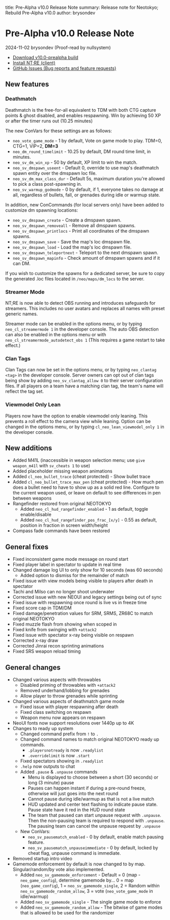 title: Pre-Alpha v10.0 Release Note
summary: Release note for Neotokyo; Rebuild Pre-Alpha v10.0
author: brysondev

# Pre-Alpha v10.0 Release Note
2024-11-02 brysondev (Proof-read by nullsystem)

* [Download v10.0-prealpha build](https://github.com/NeotokyoRebuild/neo/releases/tag/v10.0-prealpha)
* [Install NT;RE (client)](/guide/install/)
* [GitHub Issues (Bug reports and feature requests)](https://github.com/NeotokyoRebuild/neo/issues)

## New features

### Deathmatch

Deathmatch is the free-for-all equivalent to TDM with both CTG capture points & ghost disabled, and enables respawning. Win by achieving 50 XP or after the timer runs out (10.25 minutes)

The new ConVars for these settings are as follows:

* `neo_vote_game_mode` - 1 by default, Vote on game mode to play. TDM=0, CTG=1, VIP=2, **DM=3**
* `neo_dm_round_timelimit` - 10.25 by default, DM round time limit, in minutes.
* `neo_sv_dm_win_xp` - 50 by default, XP limit to win the match.
* `neo_sv_dmspawn_useent` - Default 0, override to use map's deathmatch spawn entity over the dmspawn loc file.
* `neo_sv_dm_max_class_dur` - Default 5s, maximum duration you're allowed to pick a class post-spawning in.
* `neo_sv_warmup_godmode` - 0 by default, if 1, everyone takes no damage at all, regardless of bullets, fall, or grenades during idle or warmup state.

In addition, new ConCommands (for local servers only) have been added to customize dm spawning locations:

* `neo_sv_dmspawn_create` - Create a dmspawn spawn.
* `neo_sv_dmspawn_removeall` - Remove all dmspawn spawns.
* `neo_sv_dmspawn_printlocs` - Print all coordinates of the dmspawn spawns.
* `neo_sv_dmspawn_save` - Save the map's loc dmspawn file.
* `neo_sv_dmspawn_load` - Load the map's loc dmspawn file.
* `neo_sv_dmspawn_teleportnext` - Teleport to the next dmspawn spawn.
* `neo_sv_dmspawn_mapinfo` - Check amount of dmspawn spawns and if it can DM.

If you wish to customize the spawns for a dedicated server, be sure to copy the generated .loc files located in `/neo/maps/dm_locs` to the server.

### Streamer Mode

NT;RE is now able to detect OBS running and introduces safeguards for streamers. This includes no user avatars and replaces all names with preset generic names.

Streamer mode can be enabled in the options menu, or by typing `neo_cl_streamermode 1` in the developer console. The auto OBS detection can also be enabled in the options menu or with `neo_cl_streamermode_autodetect_obs 1` (This requires a game restart to take effect.)

### Clan Tags

Clan Tags can now be set in the options menu, or by typing `neo_clantag <tag>` in the developer console. Server owners can opt out of clan tags being show by adding `neo_sv_clantag_allow 0` to their server configuration files. If all players on a team have a matching clan tag, the team's name will reflect the tag set.

### Viewmodel Only Lean

Players now have the option to enable viewmodel only leaning. This prevents a roll effect to the camera view while leaning. Option can be changed in the options menu, or by typing `cl_neo_lean_viewmodel_only 1` in the developer console.

## New additions

* Added M41L (inaccessible in weapon selection menu; use `give weapon_m41l` with `sv_cheats 1` to use)
* Added placeholder missing weapon animations
* Added `cl_neo_bullet_trace` (cheat protected) - Show bullet trace
* Added `cl_neo_bullet_trace_max_pen` (cheat protected) - How much pen does a bullet need to have to show up as a solid red line. Configure to the current weapon used, or leave on default to see differences in pen between weapons
* Rangefinder restored from original NEOTOKYO
    * Added `neo_cl_hud_rangefinder_enabled` - 1 as default, toggle enable/disable
    * Added `neo_cl_hud_rangefinder_pos_frac_[x/y]` - 0.55 as default, position in fraction in screen width/height
* Compass fade commands have been restored

## General fixes

* Fixed inconsistent game mode message on round start
* Fixed player label in spectator to update in real time
* Changed damage log UI to only show for 10 seconds (was 60 seconds)
    * Added option to dismiss for the remainder of match
* Fixed issue with view models being visible to players after death in spectator
* Tachi and Milso can no longer shoot underwater
* Corrected issue with new NEOUI and legacy settings being out of sync
* Fixed issue with respawning once round is live vs in freeze time
* Fixed score cap in TDM/DM
* Fixed damage/penetration values for SRM, SRMS, ZR68C to match original NEOTOKYO
* Fixed muzzle flash from showing when scoped in
* Fixed knife from swinging with `+attack2`
* Fixed issue with spectator x-ray being visible on respawn
* Corrected x-ray draw
* Corrected Jinrai recon sprinting animations
* Fixed SRS weapon reload timing

## General changes

* Changed various aspects with throwables
    * Disabled priming of throwables with `+attack2`
    * Removed underhand/lobbing for grenades
    * Allow player to throw grenades while sprinting
* Changed various aspects of deathmatch game mode
    * Fixed issue with player respawning after death
    * Fixed class switching on respawn
    * Weapon menu now appears on respawn
* NeoUI fonts now support resolutions over 1440p up to 4K
* Changes to ready up system 
    * Changed command prefix from `!` to `.`
    * Changed command names to match original NEOTOKYO ready up commands. 
        * `.playersnotready` is now `.readylist`
        * `.overridelimit` is now `.start`
    * Fixed spectators showing in `.readylist`
    * `.help` now outputs to chat
    * Added `.pause` & `.unpause` commands
        * Menu is displayed to choose between a short (30 seconds) or long (3 minute) pause
        * Pauses can happen instant if during a pre-round freeze, otherwise will just goes into the next round
        * Cannot pause during idle/warmup as that is not a live match
        * HUD updated and center text flashing to indicate pause state. Pause state have it red in the HUD round state
        * The team that paused can start unpause request with `.unpause`. Then the non-pausing team is required to respond with `.unpause`. The pausing team can cancel the unpause request by `.unpause`
    * New ConVars:
        * `neo_sv_pausematch_enabled` - 0 by default, enable match pausing feature.
        * `neo_sv_pausematch_unpauseimmediate` - 0 by default, locked by cheat flag, unpause command is immediate.
* Removed startup intro video
* Gamemode enforcement by default is now changed to by map. Singular/random/by vote also implemented.
    * Added `neo_sv_gamemode_enforcement` - Default = 0 (map - `neo_game_config`), determine gamemode by... 0 = map (`neo_game_config`), 1 = `neo_sv_gamemode_single`, 2 = Random within `neo_sv_gamemode_random_allow`, 3 = vote (`neo_vote_game_mode` in idle/warmup)
    * Added `neo_sv_gamemode_single` - The single game mode to enforce
    * Added `neo_sv_gamemode_random_allow` - The bitwise of game modes that is allowed to be used for the randomizer
